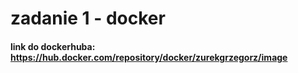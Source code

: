 # zadanie 1 - docker


#### link do dockerhuba: https://hub.docker.com/repository/docker/zurekgrzegorz/image